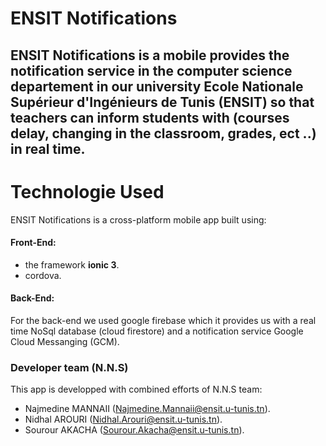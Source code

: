 # ENSIT Notifications
ENSIT Notifications is a mobile provides the notification service in the computer science departement in our university Ecole Nationale 
Supérieur d'Ingénieurs de Tunis (<b>ENSIT</b>) so that teachers can inform students with 
(courses delay, changing in the classroom, grades, ect ..) in real time.
---
# Technologie Used
ENSIT Notifications is a cross-platform mobile app built using:
#### Front-End:
* the framework <b>ionic 3</b>.
* cordova.  
#### Back-End:
For the back-end we used google firebase which it provides us with a real time NoSql database (cloud firestore) and a notification service
Google Cloud Messanging (GCM).

### Developer team (N.N.S)
This app is developped with combined efforts of N.N.S team:
* Najmedine MANNAII (Najmedine.Mannaii@ensit.u-tunis.tn).
* Nidhal AROURI (Nidhal.Arouri@ensit.u-tunis.tn).
* Sourour AKACHA (Sourour.Akacha@ensit.u-tunis.tn).
